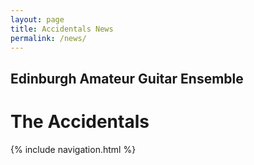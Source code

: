 ```yaml
---
layout: page
title: Accidentals News
permalink: /news/
---
```


## Edinburgh Amateur Guitar Ensemble
# The Accidentals

{% include navigation.html %}

